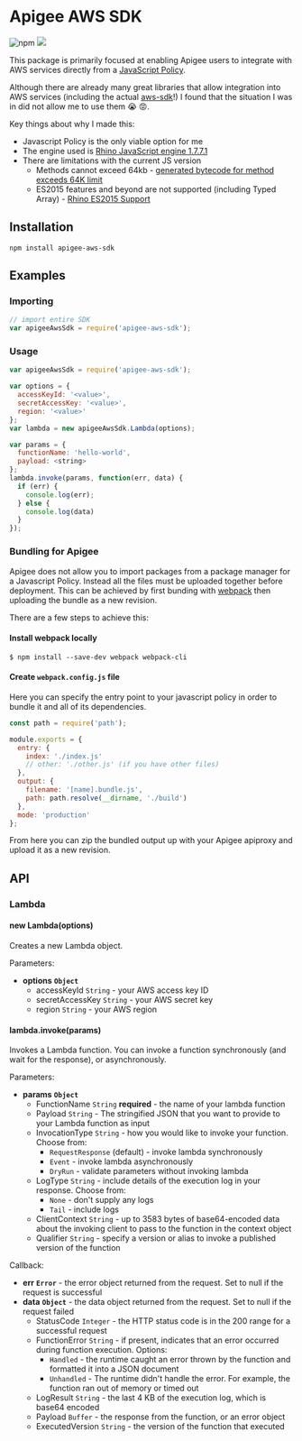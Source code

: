 # Apigee AWS SDK

![npm](https://img.shields.io/npm/v/apigee-aws-sdk)
![](https://github.com/karopolopoulos/apigee-aws-sdk/workflows/ci/badge.svg)

This package is primarily focused at enabling Apigee users to integrate with AWS services directly from a [JavaScript Policy](https://docs.apigee.com/api-platform/reference/policies/javascript-policy).

Although there are already many great libraries that allow integration into AWS services (including the actual [aws-sdk](https://www.npmjs.com/package/aws-sdk)!) I found that the situation I was in did not allow me to use them :sob: :rage:.

Key things about why I made this:

- Javascript Policy is the only viable option for me
- The engine used is [Rhino JavaScript engine 1.7.7.1](https://docs.apigee.com/release/supported-software.html#apigeeedgecloud-javascript)
- There are limitations with the current JS version
  - Methods cannot exceed 64kb - [generated bytecode for method exceeds 64K limit](http://www.programmersought.com/article/5394215653/)
  - ES2015 features and beyond are not supported (including Typed Array) - [Rhino ES2015 Support](https://mozilla.github.io/rhino/compat/engines.html)

## Installation

```shell
npm install apigee-aws-sdk
```

## Examples

### Importing

```js
// import entire SDK
var apigeeAwsSdk = require('apigee-aws-sdk');
```

### Usage

```js
var apigeeAwsSdk = require('apigee-aws-sdk');

var options = {
  accessKeyId: '<value>',
  secretAccessKey: '<value>',
  region: '<value>'
};
var lambda = new apigeeAwsSdk.Lambda(options);

var params = {
  functionName: 'hello-world',
  payload: <string>
};
lambda.invoke(params, function(err, data) {
  if (err) {
    console.log(err);
  } else {
    console.log(data)
  }
});
```

### Bundling for Apigee

Apigee does not allow you to import packages from a package manager for a Javascript Policy. Instead all the files must be uploaded together before deployment. This can be achieved by first bunding with [webpack](https://www.npmjs.com/package/webpack) then uploading the bundle as a new revision.

There are a few steps to achieve this:

#### Install webpack locally

```
$ npm install --save-dev webpack webpack-cli
```

#### Create `webpack.config.js` file

Here you can specify the entry point to your javascript policy in order to bundle it and all of its dependencies.

```js
const path = require('path');

module.exports = {
  entry: {
    index: './index.js'
    // other: './other.js' (if you have other files)
  },
  output: {
    filename: '[name].bundle.js',
    path: path.resolve(__dirname, './build')
  },
  mode: 'production'
};
```

From here you can zip the bundled output up with your Apigee apiproxy and upload it as a new revision.

## API

### Lambda

#### new Lambda(options)

Creates a new Lambda object.

Parameters:

- **options** **`Object`**
  - accessKeyId `String` - your AWS access key ID
  - secretAccessKey `String` - your AWS secret key
  - region `String` - your AWS region

#### lambda.invoke(params)

Invokes a Lambda function. You can invoke a function synchronously (and wait for the response), or asynchronously.

Parameters:

- **params** **`Object`**
  - FunctionName `String` **required** - the name of your lambda function
  - Payload `String` - The stringified JSON that you want to provide to your Lambda function as input
  - InvocationType `String` - how you would like to invoke your function. Choose from:
    - `RequestResponse` (default) - invoke lambda synchronously
    - `Event` - invoke lambda asynchronously
    - `DryRun` - validate parameters without invoking lambda
  - LogType `String` - include details of the execution log in your response. Choose from:
    - `None` - don't supply any logs
    - `Tail` - include logs
  - ClientContext `String` - up to 3583 bytes of base64-encoded data about the invoking client to pass to the function in the context object
  - Qualifier `String` - specify a version or alias to invoke a published version of the function

Callback:

- **err** **`Error`** - the error object returned from the request. Set to null if the request is successful
- **data** **`Object`** - the data object returned from the request. Set to null if the request failed
  - StatusCode `Integer` - the HTTP status code is in the 200 range for a successful request
  - FunctionError `String` - if present, indicates that an error occurred during function execution. Options:
    - `Handled` - the runtime caught an error thrown by the function and formatted it into a JSON document
    - `Unhandled` - The runtime didn't handle the error. For example, the function ran out of memory or timed out
  - LogResult `String` - the last 4 KB of the execution log, which is base64 encoded
  - Payload `Buffer` - the response from the function, or an error object
  - ExecutedVersion `String` - the version of the function that executed
